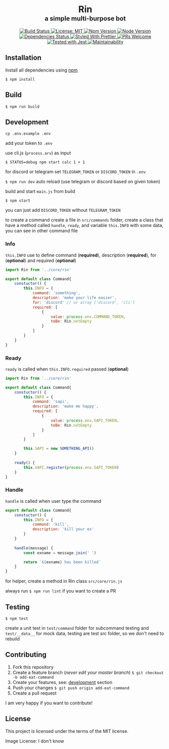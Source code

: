 <h1 align="center">
  Rin
  <br>
  <sub><sup>a simple multi-burpose bot</sup></sub>
</h1>

<p align="center">
    <a href="https://travis-ci.org/indmind/rin">
        <img src="https://travis-ci.org/indmind/rin.svg?branch=master" alt="Build Status">
    </a>
    <a href="https://github.com/indmind/rin/blob/master/LICENSE">
        <img src="https://img.shields.io/badge/License-MIT-yellow.svg" alt="License: MIT">
    </a> 	
    <a href="https://www.npmjs.com/package/standard">
      <img src="https://img.shields.io/npm/v/npm.svg" alt="Npm Version">
    </a>
    <a href="https://nodejs.org/en/download/releases/">
      <img src="https://img.shields.io/node/v/passport.svg" alt="Node Version">
    </a>
    <a href="https://david-dm.org/indmind/rin">
        <img src="https://david-dm.org/indmind/rin/status.svg" alt="Dependencies Status"/>
    </a>
    <a href="https://github.com/prettier/prettier">
        <img src="https://img.shields.io/badge/styled_with-prettier-ff69b4.svg" alt="Styled With Prettier"/>
    </a>
    <a href="http://makeapullrequest.com">
        <img src="https://img.shields.io/badge/PRs-welcome-brightgreen.svg" alt="PRs Welcome"/>
    </a>
    <a href="https://github.com/facebook/jest">
        <img src="https://img.shields.io/badge/tested_with-jest-99424f.svg" alt="Tested with Jest">
    </a>
    <a href="https://codeclimate.com/github/indmind/rin/maintainability">
        <img src="https://api.codeclimate.com/v1/badges/b9c687b0fcce23320373/maintainability" alt="Maintainability">
    </a>
</p>

<h2>Installation</h2>

Install all dependencies using <a href="https://www.npmjs.com/">npm</a>

`$ npm install`

<h2>Build</h2>

`$ npm run build`

<h2 id="dev">Development</h2>

`cp .env.example .env`

add your token to `.env`

use cli.js (`process.arv`) as input

`$ STATUS=debug npm start calc 1 + 1`

for discord or telegram set `TELEGRAM_TOKEN` or `DISCORD_TOKEN` in `.env`

`$ npm run dev` auto reload (use telegram or discord based on given token)

build and start `main.js` from build

`$ npm start`

you can just add `DISCORD_TOKEN` without `TELEGRAM_TOKEN`

to create a command create a file in `src/commands` folder, create a class that have a method called `handle`, `ready`, and variable `this.INFO` with some data, you can see in other command file

<h3>Info</h3>

`this.INFO` use to define command (__required__), description (__required__), for (__optional__) and required (__optional__)
```js
import Rin from '../core/rin'

export default class Command{
    constuctor() {
        this.INFO = {
            command: 'something',
            description: 'make your life easier',
            for: 'discord' // or array ['discord', 'cli']
            required: [
                {
                    value: process.env.COMMAND_TOKEN,
                    toBe: Rin.notEmpty
                }
            ]
        }
    }
}
```

<h3>Ready</h3>

`ready` is called when `this.INFO.required` passed (__optional__)
```js
import Rin from '../core/rin'

export default class Command{
    constuctor() {
        this.INFO = {
            command: 'sapi',
            description: 'make me happy',
            required: [
                {
                    value: process.env.SAPI_TOKEN,
                    toBe: Rin.notEmpty
                }
            ]
        }

        this.SAPI = new SOMETHING_API()
    }
    
    ready() {
        this.SAPI.register(process.env.SAPI_TOKEN)
    }
}
```

<h3>Handle</h3>

`handle` is called when user type the command
```js
export default class Command{
    constuctor() {
        this.INFO = {
            command: 'kill',
            description: 'kill your ex'
        }
    }
    
    handle(message) {
        const exname = message.join(' ')

        return `${exname} has been killed`
    }
}
```

for helper, create a method in Rin class `src/core/rin.js`

always run `$ npm run lint` if you want to create a PR

<h2>Testing</h2>

`$ npm test`

create a unit test in `test/command` folder for subcommand testing and `test/__data__` for mock data, testing are test src folder, so we don't need to rebuild

<h2>Contributing</h2>

1. Fork this repository
2. Create a feature branch (_never edit your master branch_) `$ git checkout -b add-eat-command`
3. Create your features, see: [development](#dev) section
4. Push your changes `$ git push origin add-eat-command`
5. Create a pull request

I am very happy if you want to contribute!

<h2>License</h2>

This project is licensed under the terms of the MIT license.

Image License: I don't know
